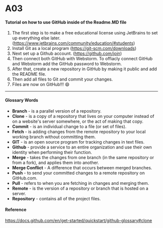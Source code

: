 # A03 #

#### Tutorial on how to use GitHub inside of the Readme.MD file ####

1. The first step is to make a free educational license using JetBrains to set up everything else later.(https://www.jetbrains.com/community/education/#students)
2. Install Git as a local program (https://git-scm.com/downloads)
3. Next set up a Github account. (https://github.com/join)
4. Then connect both GitHub with Webstorm. To offiacly connect GitHub and Webstorm add the GitHub password to Webstorm.
5. After that, create a new repository in GitHub by making it public and add the README file. 
6. Then add all files to Git and commit your changes. 
7. Files are now on GitHub!!!
:smile:





-----------------------------------------------------------------------

#### Glossary Words ####

* __Branch__  -  is a parallel version of a repository.
* __Clone__ -  is a copy of a repository that lives on your computer instead of on a website's server somewhere, or the act of making that copy. 
* __Commit__ -  is an individual change to a file (or set of files). 
* __Fetch__ - is adding changes from the remote repository to your local working branch without committing them. 
* __GIT__ - is an open source program for tracking changes in text files. 
* __Github__ -  provide a service to an entire organization and use their own identity when performing their function. 
* __Merge__ - takes the changes from one branch (in the same repository or from a fork), and applies them into another.
* __Merge Conflict__ - A difference that occurs between merged branches.
* __Push__ - to send your committed changes to a remote repository on GitHub.com.
* __Pull__ - refers to when you are fetching in changes and merging them.
* __Remote__ -  is the version of a repository or branch that is hosted on a server. 
* __Repository__ - contains all of the project files. 




#### Reference  ####
https://docs.github.com/en/get-started/quickstart/github-glossary#clone

